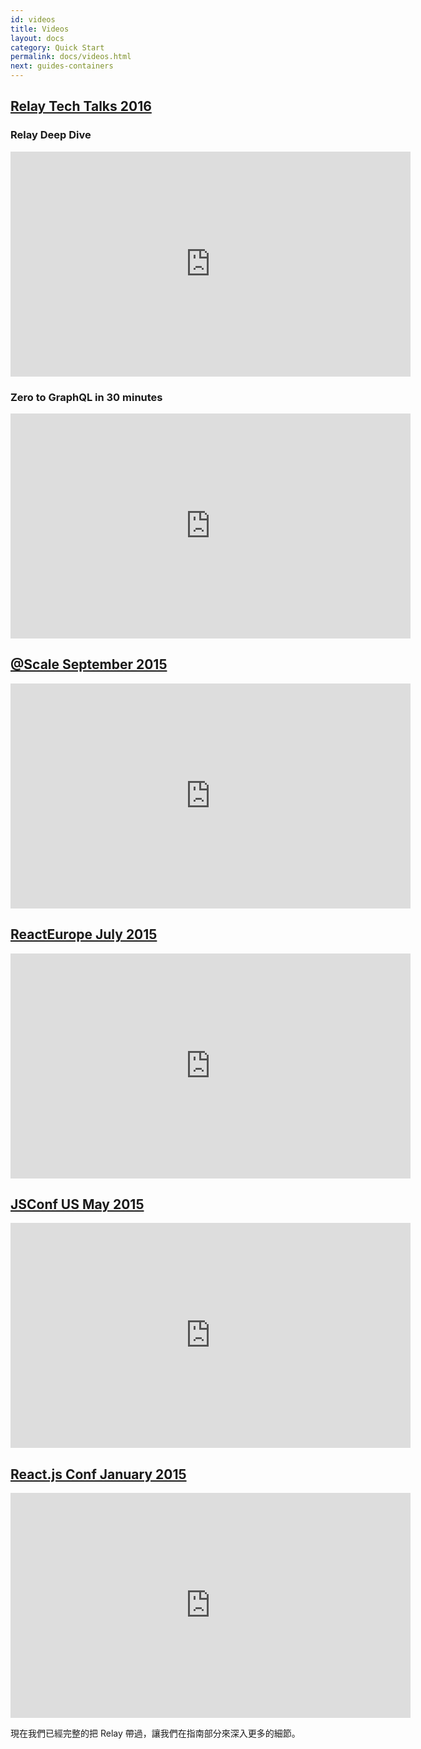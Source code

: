 ```yaml
---
id: videos
title: Videos
layout: docs
category: Quick Start
permalink: docs/videos.html
next: guides-containers
---
```


## [Relay Tech Talks 2016](https://relaytechtalk.splashthat.com/)

### Relay Deep Dive

<iframe width="640" height="360" src="https://www.youtube-nocookie.com/embed/oPSuvaYmXBY" frameborder="0" allowfullscreen></iframe>

### Zero to GraphQL in 30 minutes

<iframe width="640" height="360" src="https://www.youtube-nocookie.com/embed/UBGzsb2UkeY" frameborder="0" allowfullscreen></iframe>

## [@Scale September 2015](http://www.atscaleconference.com/)

<iframe width="640" height="360" src="https://www.youtube-nocookie.com/embed/Pxdgu2XIAAg?rel=0&amp;showinfo=0" frameborder="0" allowfullscreen></iframe>

## [ReactEurope July 2015](https://www.react-europe.org/2015/2015.html)

<iframe width="640" height="360" src="https://www.youtube-nocookie.com/embed/IrgHurBjQbg?rel=0&amp;showinfo=0" frameborder="0" allowfullscreen></iframe>

## [JSConf US May 2015](http://2015.jsconf.us/)

<iframe width="640" height="360" src="https://www.youtube-nocookie.com/embed/mmke4w4gc6c?rel=0&amp;showinfo=0" frameborder="0" allowfullscreen></iframe>

## [React.js Conf January 2015](http://conf.reactjs.com/)

<iframe width="640" height="360" src="https://www.youtube-nocookie.com/embed/9sc8Pyc51uU?rel=0&amp;showinfo=0" frameborder="0" allowfullscreen></iframe>

現在我們已經完整的把 Relay 帶過，讓我們在指南部分來深入更多的細節。
